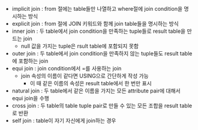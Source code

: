 - implicit join : from 절에는 table들만 나열하고 where절에 join condition을 명시하는 방식
- explicit join : from 절에 JOIN 키워드와 함께 join table들을 명시하는 방식
- inner join : 두 table에서 join condition을 만족하는 tuple들로 result table을 만드는 join
    - null 값을 가지는 tuple은 rsult table에 포함되지 못함
- outer join : 두 table에서 join condition을 만족하지 않는 tuple들도 result table에 포함하는 join
- equi join : join condition에서 =를 사용하는 join
    - join 속성의 이름이 같다면 USING으로 간단하게 작성 가능
        - 이 때 같은 이름의 속성은 result table에서 한 번만 표시
- natural join : 두 table에서 같은 이름을 가지는 모든 attribute pair에 대해서 equi join을 수행
- cross join : 두 table의 table tuple pair로 만들 수 있는 모든 조합을 result table로 반환
- self join : table이 자기 자신에게 join하는 경우